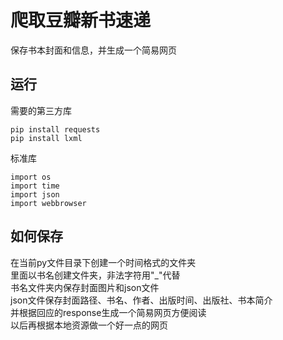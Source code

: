 ﻿# 爬取豆瓣新书速递
保存书本封面和信息，并生成一个简易网页
## 运行
需要的第三方库
```
pip install requests
pip install lxml
```
标准库
```
import os
import time
import json
import webbrowser
```
## 如何保存
在当前py文件目录下创建一个时间格式的文件夹<br>
里面以书名创建文件夹，非法字符用"_"代替<br>
书名文件夹内保存封面图片和json文件<br>
json文件保存封面路径、书名、作者、出版时间、出版社、书本简介<br>
并根据回应的response生成一个简易网页方便阅读<br>
以后再根据本地资源做一个好一点的网页